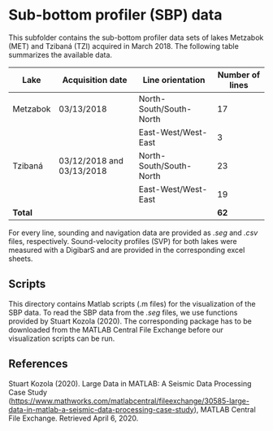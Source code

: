 # Sub-bottom profiler (SBP) data

This subfolder contains the sub-bottom profiler data sets of lakes Metzabok (MET) and Tzibaná (TZI) acquired in March 2018. The following table summarizes the available data.

| Lake | Acquisition date | Line orientation | Number of lines |
| --- | --- | --- | --- |
| Metzabok | 03/13/2018 | North-South/South-North | 17 |
|   |  | East-West/West-East | 3 |
| Tzibaná | 03/12/2018 and 03/13/2018 |North-South/South-North | 23 |
|   |  | East-West/West-East | 19 |
| **Total** | | | **62** |

For every line, sounding and navigation data are provided as *.seg* and *.csv* files, respectively. Sound-velocity profiles (SVP) for both lakes were measured with a DigibarS and are provided in the corresponding excel sheets.

## Scripts
This directory contains Matlab scripts (.m files) for the visualization of the SBP data. To read the SBP data from the *.seg* files, we use functions provided by Stuart Kozola (2020). The corresponding package has to be downloaded from the MATLAB Central File Exchange before our visualization scripts can be run.

## References
Stuart Kozola (2020). Large Data in MATLAB: A Seismic Data Processing Case Study (https://www.mathworks.com/matlabcentral/fileexchange/30585-large-data-in-matlab-a-seismic-data-processing-case-study), MATLAB Central File Exchange. Retrieved April 6, 2020. 

